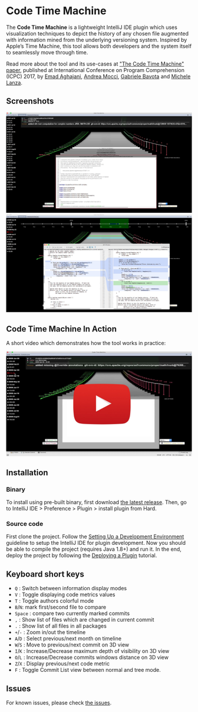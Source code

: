 # Code Time Machine
The **Code Time Machine** is a lightweight IntelliJ IDE plugin which uses visualization techniques to depict the history of any chosen file augmented with information mined from the underlying versioning system. Inspired by Apple’s Time Machine, this tool allows both developers and the system itself to seamlessly move through time.

Read more about the tool and its use-cases at ["The Code Time Machine" paper](http://www.inf.usi.ch/phd/aghajani/resources/papers/agha2017a.pdf), published at International Conference on Program Comprehension (ICPC) 2017, by [Emad Aghajani](http://www.inf.usi.ch/phd/aghajani), [Andrea Mocci](http://www.inf.usi.ch/postdoc/mocci), [Gabriele Bavota](http://www.inf.usi.ch/faculty/bavota) and [Michele Lanza](http://www.inf.usi.ch/faculty/lanza).

## Screenshots

![Plugin Screenshot- Main Window](./screens/pluginScreenshot_1.jpg "Plugin Screenshot- Main Window")
![Plugin Screenshot- Diff Window](./screens/pluginScreenshot_2.jpg "Plugin Screenshot- Diff Window")

## Code Time Machine In Action
A short video which demonstrates how the tool works in practice:

[![Code Time Machine In Action](./screens/youtube-preview.jpg)](https://www.youtube.com/watch?v=cBctQbjlAFY "Code Time Machine In Action")

## Installation
### Binary
To install using pre-built  binary, first download [the latest release](https://github.com/Emadpres/CodeTimeMachine/releases/latest). Then, go to IntelliJ IDE > Preference > Plugin > install plugin from Hard.

### Source code
First clone the project. Follow the [Setting Up a Development Environment](http://www.jetbrains.org/intellij/sdk/docs/basics/getting_started.html) guideline to setup the IntelliJ IDE for plugin development. Now you should be able to compile the project (requires Java 1.8+) and run it. In the end, deploy the project by following the [Deploying a Plugin](http://www.jetbrains.org/intellij/sdk/docs/basics/getting_started/deploying_plugin.html) tutorial.

## Keyboard short keys
- `Q` : Switch between information display modes
- `V` : Toggle displaying code metrics values
- `T` : Toggle authors colorful mode
- `B`/`N`: mark first/second file to compare
- `Space` : compare two currently marked commits
- `,` : Show list of files which are changed in current commit
- `.` : Show list of all files in all packages
- `+`/`-` : Zoom in/out the timeline
- `A`/`D` : Select previous/next month on timeline
- `W`/`S` : Move to previous/next commit on 3D view
- `I`/`K` : Increase/Decrease maximum depth of visibility on 3D view
- `O`/`L` : Increase/Decrease commits windows distance on 3D view
- `Z`/`X` : Display previous/next code metric
- `F` : Toggle Commit List view between normal and tree mode.


## Issues
For known issues, please check [the issues](https://github.com/Emadpres/CodeTimeMachine/issues).
